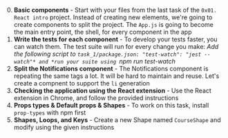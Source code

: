 0. **Basic components** - Start with your files from the last task of the `0x01. React intro` project. Instead of creating new elements, we're going to create components to split the project. The `App.js` is going to become the main entry point, the shell, for every component in the app
1. **Write the tests for each component** - To develop your tests faster, you can watch them. The test suite will run for every change you make: *Add the following script to `task_1/package.json: "test-watch": "jest --watch"* and *run your suite using `npm run test-watch*
2. **Split the Notifications component** - The Notifications component is repeating the same tags a lot. It will be hard to maintain and reuse. Let's create a compnent to support the `li` generation
3. **Checking the application using the React extension** - Use the React extension in Chrome, and follow the provided instructions
4. **Props types & Default props & Shapes** - To work on this task, install `prop-types` with npm first
5. **Shapes, Loops, and Keys** - Create a new Shape named `CourseShape` and modify using the given instructions
